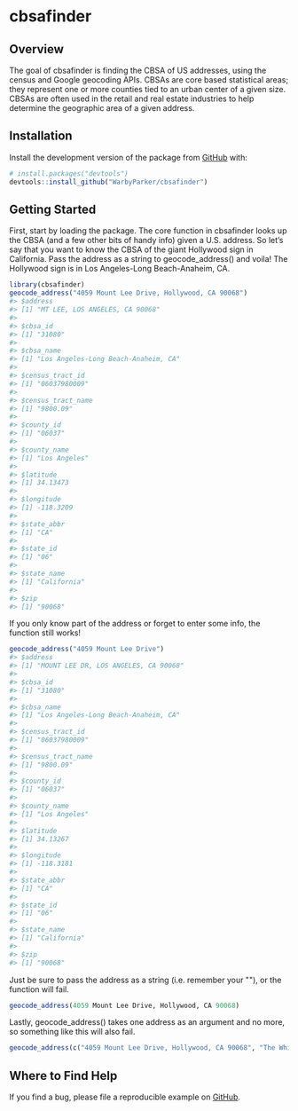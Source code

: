 
<!-- README.md is generated from README.Rmd. Please edit that file -->

# cbsafinder

## Overview

The goal of cbsafinder is finding the CBSA of US addresses, using the
census and Google geocoding APIs. CBSAs are core based statistical
areas; they represent one or more counties tied to an urban center of a
given size. CBSAs are often used in the retail and real estate
industries to help determine the geographic area of a given address.

## Installation

Install the development version of the package from
[GitHub](https://github.com/) with:

``` r
# install.packages("devtools")
devtools::install_github("WarbyParker/cbsafinder")
```

## Getting Started

First, start by loading the package. The core function in cbsafinder
looks up the CBSA (and a few other bits of handy info) given a U.S.
address. So let’s say that you want to know the CBSA of the giant
Hollywood sign in California. Pass the address as a string to
geocode\_address() and voila\! The Hollywood sign is in Los Angeles-Long
Beach-Anaheim, CA.

``` r
library(cbsafinder)
geocode_address("4059 Mount Lee Drive, Hollywood, CA 90068")
#> $address
#> [1] "MT LEE, LOS ANGELES, CA 90068"
#> 
#> $cbsa_id
#> [1] "31080"
#> 
#> $cbsa_name
#> [1] "Los Angeles-Long Beach-Anaheim, CA"
#> 
#> $census_tract_id
#> [1] "06037980009"
#> 
#> $census_tract_name
#> [1] "9800.09"
#> 
#> $county_id
#> [1] "06037"
#> 
#> $county_name
#> [1] "Los Angeles"
#> 
#> $latitude
#> [1] 34.13473
#> 
#> $longitude
#> [1] -118.3209
#> 
#> $state_abbr
#> [1] "CA"
#> 
#> $state_id
#> [1] "06"
#> 
#> $state_name
#> [1] "California"
#> 
#> $zip
#> [1] "90068"
```

If you only know part of the address or forget to enter some info, the
function still works\!

``` r
geocode_address("4059 Mount Lee Drive")
#> $address
#> [1] "MOUNT LEE DR, LOS ANGELES, CA 90068"
#> 
#> $cbsa_id
#> [1] "31080"
#> 
#> $cbsa_name
#> [1] "Los Angeles-Long Beach-Anaheim, CA"
#> 
#> $census_tract_id
#> [1] "06037980009"
#> 
#> $census_tract_name
#> [1] "9800.09"
#> 
#> $county_id
#> [1] "06037"
#> 
#> $county_name
#> [1] "Los Angeles"
#> 
#> $latitude
#> [1] 34.13267
#> 
#> $longitude
#> [1] -118.3181
#> 
#> $state_abbr
#> [1] "CA"
#> 
#> $state_id
#> [1] "06"
#> 
#> $state_name
#> [1] "California"
#> 
#> $zip
#> [1] "90068"
```

Just be sure to pass the address as a string (i.e. remember your ""), or
the function will fail.

``` r
geocode_address(4059 Mount Lee Drive, Hollywood, CA 90068)
```

Lastly, geocode\_address() takes one address as an argument and no more,
so something like this will also
fail.

``` r
geocode_address(c("4059 Mount Lee Drive, Hollywood, CA 90068", "The White House, 1600 Pennsylvania Avenue NW, Washington, DC 20500"))
```

## Where to Find Help

If you find a bug, please file a reproducible example on
[GitHub](https://github.com/WarbyParker/cbsafinder/issues).
